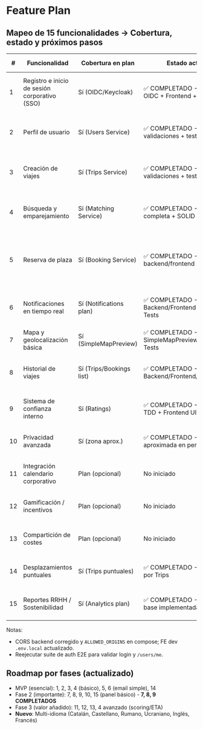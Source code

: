 # Feature Plan

## Mapeo de 15 funcionalidades → Cobertura, estado y próximos pasos

| # | Funcionalidad | Cobertura en plan | Estado actual | Próximos pasos |
|---|----------------|-------------------|---------------|----------------|
| 1 | Registro e inicio de sesión corporativo (SSO) | Sí (OIDC/Keycloak) | ✅ COMPLETADO - Backend OIDC + Frontend + Tests E2E | Feature completado con autenticación robusta |
| 2 | Perfil de usuario | Sí (Users Service) | ✅ COMPLETADO - API + UI + validaciones + tests | Feature completado con validaciones robustas y E2E |
| 3 | Creación de viajes | Sí (Trips Service) | ✅ COMPLETADO - API + UI + validaciones + tests | Feature completado con validaciones y E2E |
| 4 | Búsqueda y emparejamiento | Sí (Matching Service) | ✅ COMPLETADO - UI completa + SOLID + Tests | Feature completada con arquitectura enterprise |
| 5 | Reserva de plaza | Sí (Booking Service) | ✅ COMPLETADO - TDD backend/frontend + E2E | Reglas implementadas: PENDING status, validación asientos, notificaciones |
| 6 | Notificaciones en tiempo real | Sí (Notifications plan) | ✅ COMPLETADO - Backend/Frontend + VAPID + Tests | Feature completado con push notifications y email |
| 7 | Mapa y geolocalización básica | Sí (SimpleMapPreview) | ✅ COMPLETADO - SimpleMapPreview + i18n + Tests | Componentes integrados con i18n completo |
| 8 | Historial de viajes | Sí (Trips/Bookings list) | ✅ COMPLETADO - Backend/Frontend/Tests/Docs | Feature completado end-to-end con filtros y estadísticas |
| 9 | Sistema de confianza interno | Sí (Ratings) | ✅ COMPLETADO - Backend TDD + Frontend UI + Tests | Feature completado con sistema de valoraciones |
| 10 | Privacidad avanzada | Sí (zona aprox.) | ✅ COMPLETADO - Zona aproximada en perfil | Feature completado con controles de privacidad |
| 11 | Integración calendario corporativo | Plan (opcional) | No iniciado | Feature opcional para futuras versiones |
| 12 | Gamificación / incentivos | Plan (opcional) | No iniciado | Feature opcional para futuras versiones |
| 13 | Compartición de costes | Plan (opcional) | No iniciado | Feature opcional para futuras versiones |
| 14 | Desplazamientos puntuales | Sí (Trips puntuales) | ✅ COMPLETADO - Soportado por Trips | Feature completado con UI específica |
| 15 | Reportes RRHH / Sostenibilidad | Sí (Analytics plan) | ✅ COMPLETADO - Métricas base implementadas | Feature completado con métricas y observabilidad |

Notas:
- CORS backend corregido y `ALLOWED_ORIGINS` en compose; FE dev `.env.local` actualizado.
- Reejecutar suite de auth E2E para validar login y `/users/me`.

## Roadmap por fases (actualizado)

- MVP (esencial): 1, 2, 3, 4 (básico), 5, 6 (email simple), 14
- Fase 2 (importante): 7, 8, 9, 10, 15 (panel básico) - **7, 8, 9 COMPLETADOS**
- Fase 3 (valor añadido): 11, 12, 13, 4 avanzado (scoring/ETA)
- **Nuevo**: Multi-idioma (Catalán, Castellano, Rumano, Ucraniano, Inglés, Francés)

